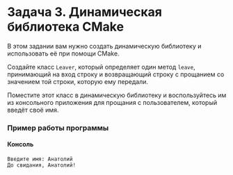 # Задача 3. Динамическая библиотека CMake
В этом задании вам нужно создать динамическую библиотеку и использовать её при помощи CMake.

Создайте класс `Leaver`, который определяет один метод `leave`, принимающий на вход строку и возвращающий строку с прощанием со значением той строки, которую ему передали.

Поместите этот класс в динамическую библиотеку и воспользуйтесь им из консольного приложения для прощания с пользователем, который введёт своё имя.

### Пример работы программы
#### Консоль
```
Введите имя: Анатолий
До свидания, Анатолий!
```
